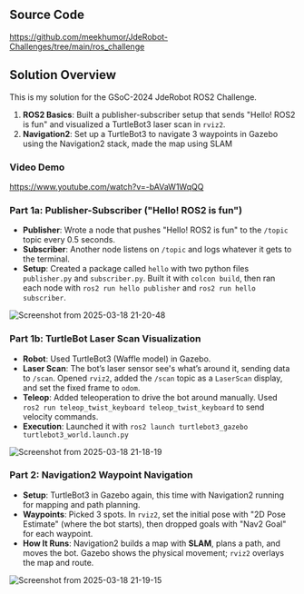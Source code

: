 ## Source Code
https://github.com/meekhumor/JdeRobot-Challenges/tree/main/ros_challenge

## Solution Overview
This is my solution for the GSoC-2024 JdeRobot ROS2 Challenge.
1. **ROS2 Basics**: Built a publisher-subscriber setup that sends "Hello! ROS2 is fun" and visualized a TurtleBot3 laser scan in `rviz2`.
2. **Navigation2**: Set up a TurtleBot3 to navigate 3 waypoints in Gazebo using the Navigation2 stack, made the map using SLAM

### Video Demo
https://www.youtube.com/watch?v=-bAVaW1WqQQ

### Part 1a: Publisher-Subscriber ("Hello! ROS2 is fun")
- **Publisher**: Wrote a node that pushes "Hello! ROS2 is fun" to the `/topic` topic every 0.5 seconds.
- **Subscriber**: Another node listens on `/topic` and logs whatever it gets to the terminal.
- **Setup**: Created a package called `hello` with two python files `publisher.py` and `subscriber.py`. Built it with `colcon build`, then ran each node with `ros2 run hello publisher` and `ros2 run hello subscriber`.

![Screenshot from 2025-03-18 21-20-48](https://github.com/user-attachments/assets/672e47cb-3394-4b0b-b9c3-bcec05b4470c)


### Part 1b: TurtleBot Laser Scan Visualization
- **Robot**: Used TurtleBot3 (Waffle model) in Gazebo.
- **Laser Scan**: The bot’s laser sensor see's what’s around it, sending data to `/scan`. Opened `rviz2`, added the `/scan` topic as a `LaserScan` display, and set the fixed frame to `odom`.
- **Teleop**: Added teleoperation to drive the bot around manually. Used `ros2 run teleop_twist_keyboard teleop_twist_keyboard` to send velocity commands. 
- **Execution**: Launched it with `ros2 launch turtlebot3_gazebo turtlebot3_world.launch.py`

![Screenshot from 2025-03-18 21-18-19](https://github.com/user-attachments/assets/a38f964b-bee6-4c53-b106-7790e5fd3e04)

### Part 2: Navigation2 Waypoint Navigation
- **Setup**: TurtleBot3 in Gazebo again, this time with Navigation2 running for mapping and path planning.
- **Waypoints**: Picked 3 spots. In `rviz2`, set the initial pose with "2D Pose Estimate" (where the bot starts), then dropped goals with "Nav2 Goal" for each waypoint.
- **How It Runs**: Navigation2 builds a map with **SLAM**, plans a path, and moves the bot. Gazebo shows the physical movement; `rviz2` overlays the map and route.

![Screenshot from 2025-03-18 21-19-15](https://github.com/user-attachments/assets/a958e8f5-5935-40bf-a149-9db1da4963cf)



